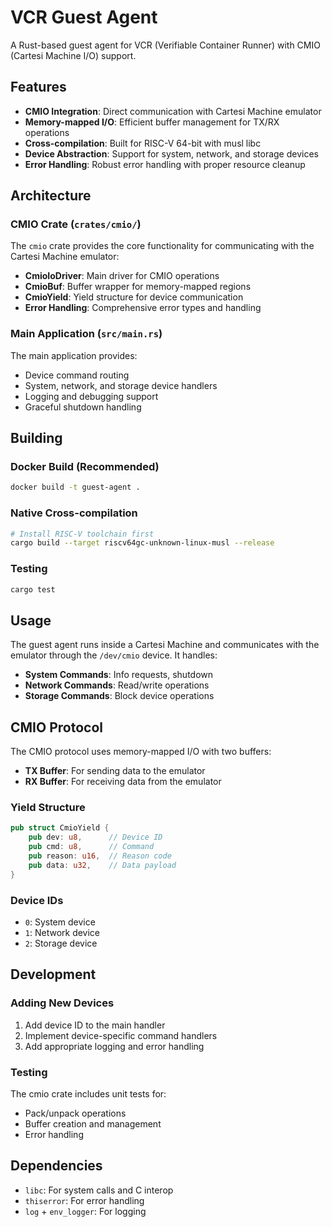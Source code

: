 # VCR Guest Agent

A Rust-based guest agent for VCR (Verifiable Container Runner) with CMIO (Cartesi Machine I/O) support.

## Features

- **CMIO Integration**: Direct communication with Cartesi Machine emulator
- **Memory-mapped I/O**: Efficient buffer management for TX/RX operations
- **Cross-compilation**: Built for RISC-V 64-bit with musl libc
- **Device Abstraction**: Support for system, network, and storage devices
- **Error Handling**: Robust error handling with proper resource cleanup

## Architecture

### CMIO Crate (`crates/cmio/`)

The `cmio` crate provides the core functionality for communicating with the Cartesi Machine emulator:

- **CmioIoDriver**: Main driver for CMIO operations
- **CmioBuf**: Buffer wrapper for memory-mapped regions
- **CmioYield**: Yield structure for device communication
- **Error Handling**: Comprehensive error types and handling

### Main Application (`src/main.rs`)

The main application provides:
- Device command routing
- System, network, and storage device handlers
- Logging and debugging support
- Graceful shutdown handling

## Building

### Docker Build (Recommended)
```bash
docker build -t guest-agent .
```

### Native Cross-compilation
```bash
# Install RISC-V toolchain first
cargo build --target riscv64gc-unknown-linux-musl --release
```

### Testing
```bash
cargo test
```

## Usage

The guest agent runs inside a Cartesi Machine and communicates with the emulator through the `/dev/cmio` device. It handles:

- **System Commands**: Info requests, shutdown
- **Network Commands**: Read/write operations
- **Storage Commands**: Block device operations

## CMIO Protocol

The CMIO protocol uses memory-mapped I/O with two buffers:
- **TX Buffer**: For sending data to the emulator
- **RX Buffer**: For receiving data from the emulator

### Yield Structure
```rust
pub struct CmioYield {
    pub dev: u8,      // Device ID
    pub cmd: u8,      // Command
    pub reason: u16,  // Reason code
    pub data: u32,    // Data payload
}
```

### Device IDs
- `0`: System device
- `1`: Network device  
- `2`: Storage device

## Development

### Adding New Devices

1. Add device ID to the main handler
2. Implement device-specific command handlers
3. Add appropriate logging and error handling

### Testing

The cmio crate includes unit tests for:
- Pack/unpack operations
- Buffer creation and management
- Error handling

## Dependencies

- `libc`: For system calls and C interop
- `thiserror`: For error handling
- `log` + `env_logger`: For logging 